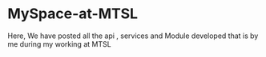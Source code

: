 # MySpace-at-MTSL
Here, We have posted all the api , services and Module developed that is by me during my working at MTSL
